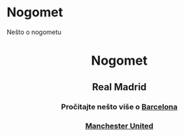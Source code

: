 # Nogomet
Nešto o nogometu
<html>
<head>
<meta charset="UTF-8">
<link rel="stylesheet" type="text/css" href="uređivanje.css>
<title>Nogomet</title>
</head>
<body background="pozadina.png>
	<div class="sve">
		<div class="naslov">
			<h1 align="center" >Nogomet</h1>
		</div>
		<div class="tijelo">
			<p class="link">
				<h2 align="center">Real Madrid</h2>
					<p>
						<h3 align="center"> Pročitajte nešto više o <a href="real madrid.html>Real Madridu</a>.
					</p>
				</p>
			<p>
				<h2 align="center">Barcelona</h2>
				<p>
					<h3 align="center"Pročitajte nešto više o <a href="barcelona.html>Barceloni</a>
			</p>
			<p>
				<h2 align="center">Manchester United</h2>
				<p>
					<h3 align="center"Pročitajte o <a href="manchester united.html>Manchester Unitedu</a>
			</p>
			<p>
		</div>
		<div class="zaglavlje">
		</div>
	</div>
</body>
</html>
